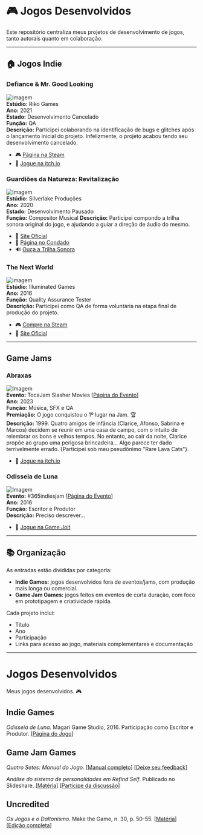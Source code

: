 # 🎮 Jogos Desenvolvidos

Este repositório centraliza meus projetos de desenvolvimento de jogos, tanto autorais quanto em colaboração.

---

## 🏠 Jogos Indie

### Defiance & Mr. Good Looking
![imagem](https://external-content.duckduckgo.com/iu/?u=https%3A%2F%2Fcdn.akamai.steamstatic.com%2Fsteam%2Fapps%2F1595260%2Fss_df7d8648a63c34b91258fc7300fddeebcff47c97.1920x1080.jpg%3Ft%3D1619704261&f=1&nofb=1&ipt=dec8c948375e564615f738fcffa11f2edf30d93e0848b5ef1e72e34062aaf5a2)  
**Estúdio:** Riko Games      
**Ano:** 2021  
**Estado:** Desenvolvimento Cancelado  
**Função:** QA   
**Descrição:** Participei colaborando na identificação de bugs e glitches após o lançamento inicial do projeto. Infelizmente, o projeto acabou tendo seu desenvolvimento cancelado.
- 🎮 [Página na Steam](https://store.steampowered.com/app/1595260/Defiance__Mr_Good_Looking/)
- 🔗 [Jogue na itch.io](https://riko07.itch.io/dnmgl)

### Guardiões da Natureza: Revitalização
![imagem](https://static.wixstatic.com/media/dc6cef_b57d064d10794859bf7f10a6c5bfec9f~mv2.png/v1/fill/w_544,h_416,al_c,q_85,enc_auto/dc6cef_b57d064d10794859bf7f10a6c5bfec9f~mv2.png)  
**Estúdio:** Silverlake Produções      
**Ano:** 2020  
**Estado:** Desenvolvimento Pausado  
**Função:** Compositor Musical 
**Descrição:** Participei compondo a trilha sonora original do jogo, e ajudando a guiar a direção de áudio do mesmo.
- 🔗 [Site Oficial](https://rafaelbrunislv.wixsite.com/guardioesdanatureza)
- 🔗 [Página no Condado](https://condadobraveheart.com/threads/guardioes-da-natureza-revitalizacao-atualizado-18-08-2020.5885/)
- 🔊 [Ouça a Trilha Sonora](https://soundcloud.com/caiovsky/sets/guardioes-da-natureza)  

### The Next World 
![imagem](https://shared.cloudflare.steamstatic.com/store_item_assets/steam/apps/427860/header.jpg?t=1582745024)  
**Estúdio:** Illuminated Games     
**Ano:** 2016  
**Função:** Quality Assurance Tester   
**Descrição:** Participei como QA de forma voluntária na etapa final de produção do projeto.
- 🎮 [Compre na Steam](https://shared.cloudflare.steamstatic.com/store_item_assets/steam/apps/427860/header.jpg?t=1582745024)  
- 🔗 [Site Oficial](https://thenextworldgame.com/)

---

## Game Jams

### Abraxas 
![Imagem](https://img.itch.zone/aW1hZ2UvMTk0OTA2MC8xMTQ1OTQ5Mi5wbmc=/original/wBOi0t.png)  
**Evento:** TocaJam Slasher Movies [[Página do Evento](https://itch.io/jam/tocajam2023)]  
**Ano:** 2023  
**Função:** Música, SFX e QA   
**Premiação:** O jogo conquistou o 1º lugar na Jam. 🏆     
**Descrição:** 1999. Quatro amigos de infância (Clarice, Afonso, Sabrina e Marcos) decidem se reunir em uma casa de campo, com o intuito de relembrar os bons e velhos tempos. No entanto, ao cair da noite, Clarice propõe ao grupo uma perigosa brincadeira... Algo parece ter dado terrivelmente errado. {Participei sob meu pseudônimo "Rare Lava Cats"}. 
- 🔗 [Jogue na itch.io](https://mogezilla.itch.io/abraxas)  

### Odisseia de Luna     
![Imagem](https://external-content.duckduckgo.com/iu/?u=https%3A%2F%2Fm.gjcdn.net%2Fgame-thumbnail%2F500%2F180746-rhkk3dri-v4.webp&f=1&nofb=1&ipt=c5851cd4aa59ca31a66db432d7b9e85b33c64bc9dbeb08a5af993b70a6a0f348)  
**Evento:** #365indiesjam [[Página do Evento](https://gamejolt.com/search?q=%23365indiesjam)]  
**Ano:** 2016  
**Função:** Escritor e Produtor   
**Descrição:** Preciso descrever...
- 🔗 [Jogue na Game Jolt](https://gamejolt.com/games/odisseia-de-luna/180746)  

---

## 📚 Organização

As entradas estão divididas por categoria:  
- **Indie Games:** jogos desenvolvidos fora de eventos/jams, com produção mais longa ou comercial.  
- **Game Jam Games:** jogos feitos em eventos de curta duração, com foco em prototipagem e criatividade rápida.

Cada projeto inclui:
- Título
- Ano
- Participação
- Links para acesso ao jogo, materiais complementares e documentação

---

# Jogos Desenvolvidos
Meus jogos desenvolvidos. 🎮

## Indie Games
*Odisseia de Luna*. Magari Game Studio, 2016. Participação como Escritor e Produtor. [[Página do Jogo](https://gamejolt.com/games/odisseia-de-luna/180746)]


## Game Jam Games
*Quatro Setes: Manual do Jogo*. [[Manual completo](https://online.fliphtml5.com/qnywi/cmkm/#p=1)] [[Deixe seu feedback](https://condadobraveheart.com/threads/quatro-setes-manual-do-jogo-como-jogar.8335/)]

*Análise do sistema de personalidades em Refind Self*. Publicado no Slideshare. [[Matéria](https://pt.slideshare.net/slideshow/analise-do-sistema-de-personalidades-em-refind-self/271304421)] [[Participe da discussão](https://condadobraveheart.com/threads/analise-do-sistema-de-personalidades-em-refind-self.8229/)]


## Uncredited
*Os Jogos e o Daltonismo*. Make the Game, n. 30, p. 50-55. [[Matéria](https://archive.org/details/os-jogos-e-o-daltonismo)] [[Edição completa](https://condadobraveheart.com/Portal/Make_The_Game/MakeTheGame%2330.pdf)]

